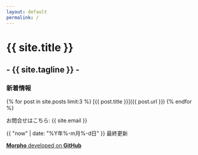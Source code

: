 ```yaml
---
layout: default
permalink: /
---
```

# {{ site.title }}
## - {{ site.tagline }} -
### 新着情報
{% for post in site.posts limit:3 %}
[{{ post.title }}]({{ post.url }})
{% endfor %}

お問合せはこちら: {{ site.email }}

<p class="right">
{{ "now" | date: "%Y年%-m月%-d日" }} 最終更新
</p>

[**Morpho** developed on **GitHub**](https://github.com/morpho-social)